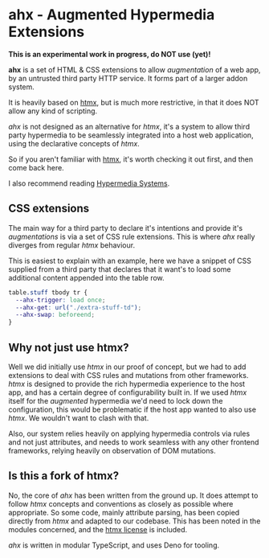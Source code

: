 # ahx - Augmented Hypermedia Extensions

**This is an experimental work in progress, do NOT use (yet)!**

**ahx** is a set of HTML & CSS extensions to allow _augmentation_ of a web app,
by an untrusted third party HTTP service. It forms part of a larger addon
system.

It is heavily based on [htmx], but is much more restrictive, in that it does NOT
allow any kind of scripting.

_ahx_ is not designed as an alternative for _htmx_, it's a system to allow third
party hypermedia to be seamlessly integrated into a host web application, using
the declarative concepts of _htmx_.

So if you aren't familiar with [htmx], it's worth checking it out first, and
then come back here.

I also recommend reading [Hypermedia Systems].

[htmx]: https://htmx.org
[Hypermedia Systems]: https://hypermedia.systems

## CSS extensions

The main way for a third party to declare it's intentions and provide it's
_augmentations_ is via a set of CSS rule extensions. This is where _ahx_ really
diverges from regular _htmx_ behaviour.

This is easiest to explain with an example, here we have a snippet of CSS
supplied from a third party that declares that it want's to load some additional
content appended into the table row.

```css
table.stuff tbody tr {
  --ahx-trigger: load once;
  --ahx-get: url("./extra-stuff-td");
  --ahx-swap: beforeend;
}
```

## Why not just use htmx?

Well we did initially use _htmx_ in our proof of concept, but we had to add
extensions to deal with CSS rules and mutations from other frameworks. _htmx_ is
designed to provide the rich hypermedia experience to the host app, and has a
certain degree of configurability built in. If we used _htmx_ itself for the
_augmented_ hypermedia we'd need to lock down the configuration, this would be
problematic if the host app wanted to also use _htmx_. We wouldn't want to clash
with that.

Also, our system relies heavily on applying hypermedia controls via rules and
not just attributes, and needs to work seamless with any other frontend
frameworks, relying heavily on observation of DOM mutations.

## Is this a fork of htmx?

No, the core of _ahx_ has been written from the ground up. It does attempt to
follow _htmx_ concepts and conventions as closely as possible where appropriate.
So some code, mainly attribute parsing, has been copied directly from _htmx_ and
adapted to our codebase. This has been noted in the modules concerned, and the
[htmx license](./LICENSE_htmx) is included.

_ahx_ is written in modular TypeScript, and uses Deno for tooling.

